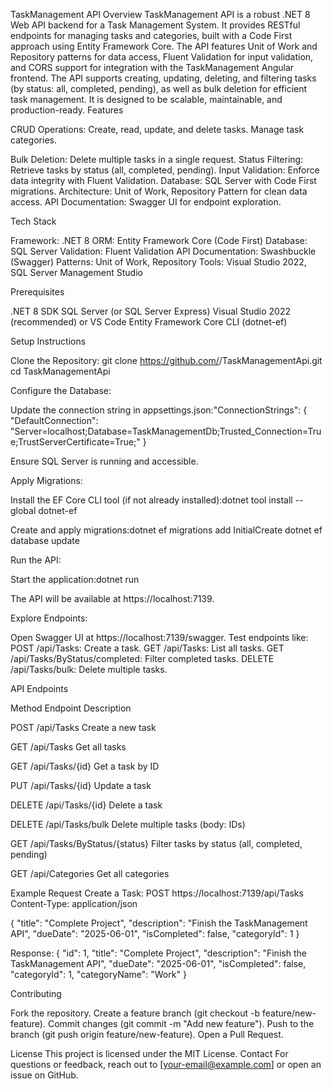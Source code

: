 TaskManagement API
Overview
TaskManagement API is a robust .NET 8 Web API backend for a Task Management System. It provides RESTful endpoints for managing tasks and categories, built with a Code First approach using Entity Framework Core. The API features Unit of Work and Repository patterns for data access, Fluent Validation for input validation, and CORS support for integration with the TaskManagement Angular frontend.
The API supports creating, updating, deleting, and filtering tasks (by status: all, completed, pending), as well as bulk deletion for efficient task management. It is designed to be scalable, maintainable, and production-ready.
Features

CRUD Operations:
Create, read, update, and delete tasks.
Manage task categories.


Bulk Deletion: Delete multiple tasks in a single request.
Status Filtering: Retrieve tasks by status (all, completed, pending).
Input Validation: Enforce data integrity with Fluent Validation.
Database: SQL Server with Code First migrations.
Architecture: Unit of Work, Repository Pattern for clean data access.
API Documentation: Swagger UI for endpoint exploration.

Tech Stack

Framework: .NET 8
ORM: Entity Framework Core (Code First)
Database: SQL Server
Validation: Fluent Validation
API Documentation: Swashbuckle (Swagger)
Patterns: Unit of Work, Repository
Tools: Visual Studio 2022, SQL Server Management Studio

Prerequisites

.NET 8 SDK
SQL Server (or SQL Server Express)
Visual Studio 2022 (recommended) or VS Code
Entity Framework Core CLI (dotnet-ef)

Setup Instructions

Clone the Repository:
git clone https://github.com/<your-username>/TaskManagementApi.git
cd TaskManagementApi


Configure the Database:

Update the connection string in appsettings.json:"ConnectionStrings": {
  "DefaultConnection": "Server=localhost;Database=TaskManagementDb;Trusted_Connection=True;TrustServerCertificate=True;"
}


Ensure SQL Server is running and accessible.

Apply Migrations:

Install the EF Core CLI tool (if not already installed):dotnet tool install --global dotnet-ef


Create and apply migrations:dotnet ef migrations add InitialCreate
dotnet ef database update




Run the API:

Start the application:dotnet run


The API will be available at https://localhost:7139.


Explore Endpoints:

Open Swagger UI at https://localhost:7139/swagger.
Test endpoints like:
POST /api/Tasks: Create a task.
GET /api/Tasks: List all tasks.
GET /api/Tasks/ByStatus/completed: Filter completed tasks.
DELETE /api/Tasks/bulk: Delete multiple tasks.





API Endpoints



Method
Endpoint
Description



POST
/api/Tasks
Create a new task


GET
/api/Tasks
Get all tasks


GET
/api/Tasks/{id}
Get a task by ID


PUT
/api/Tasks/{id}
Update a task


DELETE
/api/Tasks/{id}
Delete a task


DELETE
/api/Tasks/bulk
Delete multiple tasks (body: IDs)


GET
/api/Tasks/ByStatus/{status}
Filter tasks by status (all, completed, pending)


GET
/api/Categories
Get all categories


Example Request
Create a Task:
POST https://localhost:7139/api/Tasks
Content-Type: application/json

{
  "title": "Complete Project",
  "description": "Finish the TaskManagement API",
  "dueDate": "2025-06-01",
  "isCompleted": false,
  "categoryId": 1
}

Response:
{
  "id": 1,
  "title": "Complete Project",
  "description": "Finish the TaskManagement API",
  "dueDate": "2025-06-01",
  "isCompleted": false,
  "categoryId": 1,
  "categoryName": "Work"
}

Contributing

Fork the repository.
Create a feature branch (git checkout -b feature/new-feature).
Commit changes (git commit -m "Add new feature").
Push to the branch (git push origin feature/new-feature).
Open a Pull Request.

License
This project is licensed under the MIT License.
Contact
For questions or feedback, reach out to [your-email@example.com] or open an issue on GitHub.
